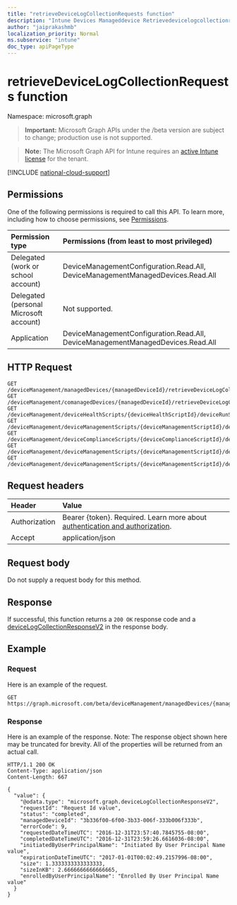 ```yaml
---
title: "retrieveDeviceLogCollectionRequests function"
description: "Intune Devices Manageddevice Retrievedevicelogcollectionrequests Api ."
author: "jaiprakashmb"
localization_priority: Normal
ms.subservice: "intune"
doc_type: apiPageType
---
```


# retrieveDeviceLogCollectionRequests function

Namespace: microsoft.graph

> **Important:** Microsoft Graph APIs under the /beta version are subject to change; production use is not supported.

> **Note:** The Microsoft Graph API for Intune requires an [active Intune license](https://go.microsoft.com/fwlink/?linkid=839381) for the tenant.



[!INCLUDE [national-cloud-support](../../includes/all-clouds.md)]

## Permissions
One of the following permissions is required to call this API. To learn more, including how to choose permissions, see [Permissions](/graph/permissions-reference).

|Permission type|Permissions (from least to most privileged)|
|:---|:---|
|Delegated (work or school account)|DeviceManagementConfiguration.Read.All, DeviceManagementManagedDevices.Read.All|
|Delegated (personal Microsoft account)|Not supported.|
|Application|DeviceManagementConfiguration.Read.All, DeviceManagementManagedDevices.Read.All|

## HTTP Request
<!-- {
  "blockType": "ignored"
}
-->
``` http
GET /deviceManagement/managedDevices/{managedDeviceId}/retrieveDeviceLogCollectionRequests
GET /deviceManagement/comanagedDevices/{managedDeviceId}/retrieveDeviceLogCollectionRequests
GET /deviceManagement/deviceHealthScripts/{deviceHealthScriptId}/deviceRunStates/{deviceHealthScriptDeviceStateId}/managedDevice/retrieveDeviceLogCollectionRequests
GET /deviceManagement/deviceManagementScripts/{deviceManagementScriptId}/deviceRunStates/{deviceManagementScriptDeviceStateId}/managedDevice/retrieveDeviceLogCollectionRequests
GET /deviceManagement/deviceComplianceScripts/{deviceComplianceScriptId}/deviceRunStates/{deviceComplianceScriptDeviceStateId}/managedDevice/retrieveDeviceLogCollectionRequests
GET /deviceManagement/deviceManagementScripts/{deviceManagementScriptId}/deviceRunStates/{deviceManagementScriptDeviceStateId}/managedDevice/users/{userId}/managedDevices/{managedDeviceId}/retrieveDeviceLogCollectionRequests
GET /deviceManagement/deviceManagementScripts/{deviceManagementScriptId}/deviceRunStates/{deviceManagementScriptDeviceStateId}/managedDevice/detectedApps/{detectedAppId}/managedDevices/{managedDeviceId}/retrieveDeviceLogCollectionRequests
```

## Request headers
|Header|Value|
|:---|:---|
|Authorization|Bearer {token}. Required. Learn more about [authentication and authorization](/graph/auth/auth-concepts).|
|Accept|application/json|

## Request body
Do not supply a request body for this method.

## Response
If successful, this function returns a `200 OK` response code and a [deviceLogCollectionResponseV2](../resources/intune-devices-devicelogcollectionresponsev2.md) in the response body.

## Example

### Request
Here is an example of the request.
``` http
GET https://graph.microsoft.com/beta/deviceManagement/managedDevices/{managedDeviceId}/retrieveDeviceLogCollectionRequests
```

### Response
Here is an example of the response. Note: The response object shown here may be truncated for brevity. All of the properties will be returned from an actual call.
``` http
HTTP/1.1 200 OK
Content-Type: application/json
Content-Length: 667

{
  "value": {
    "@odata.type": "microsoft.graph.deviceLogCollectionResponseV2",
    "requestId": "Request Id value",
    "status": "completed",
    "managedDeviceId": "3b336f00-6f00-3b33-006f-333b006f333b",
    "errorCode": 9,
    "requestedDateTimeUTC": "2016-12-31T23:57:40.7845755-08:00",
    "completedDateTimeUTC": "2016-12-31T23:59:26.6616036-08:00",
    "initiatedByUserPrincipalName": "Initiated By User Principal Name value",
    "expirationDateTimeUTC": "2017-01-01T00:02:49.2157996-08:00",
    "size": 1.3333333333333333,
    "sizeInKB": 2.6666666666666665,
    "enrolledByUserPrincipalName": "Enrolled By User Principal Name value"
  }
}
```